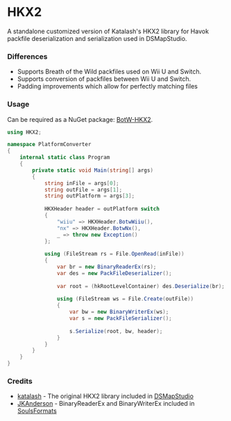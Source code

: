 # HKX2
A standalone customized version of Katalash's HKX2 library for Havok packfile deserialization and serialization used in DSMapStudio.
### Differences
- Supports Breath of the Wild packfiles used on Wii U and Switch.
- Supports conversion of packfiles between Wii U and Switch.
- Padding improvements which allow for perfectly matching files
### Usage
Can be required as a NuGet package: [BotW-HKX2](https://www.nuget.org/packages/BotW-HKX2).
```c#
using HKX2;

namespace PlatformConverter
{
    internal static class Program
    {
        private static void Main(string[] args)
        {
            string inFile = args[0];
            string outFile = args[1];
            string outPlatform = args[3];
            
            HKXHeader header = outPlatform switch
            {
                "wiiu" => HKXHeader.BotwWiiu(),
                "nx" => HKXHeader.BotwNx(),
                _ => throw new Exception()
            };
            
            using (FileStream rs = File.OpenRead(inFile))
            {
                var br = new BinaryReaderEx(rs);
                var des = new PackFileDeserializer();
            
                var root = (hkRootLevelContainer) des.Deserialize(br);
                
                using (FileStream ws = File.Create(outFile))
                {
                    var bw = new BinaryWriterEx(ws);
                    var s = new PackFileSerializer();
                    
                    s.Serialize(root, bw, header);
                }
            }
        }
    }
}
```
### Credits
- [katalash](https://github.com/katalash) - The original HKX2 library included in [DSMapStudio](https://github.com/katalash/DSMapStudio)
- [JKAnderson](https://github.com/JKAnderson) - BinaryReaderEx and BinaryWriterEx included in  [SoulsFormats](https://github.com/JKAnderson/SoulsFormats)
